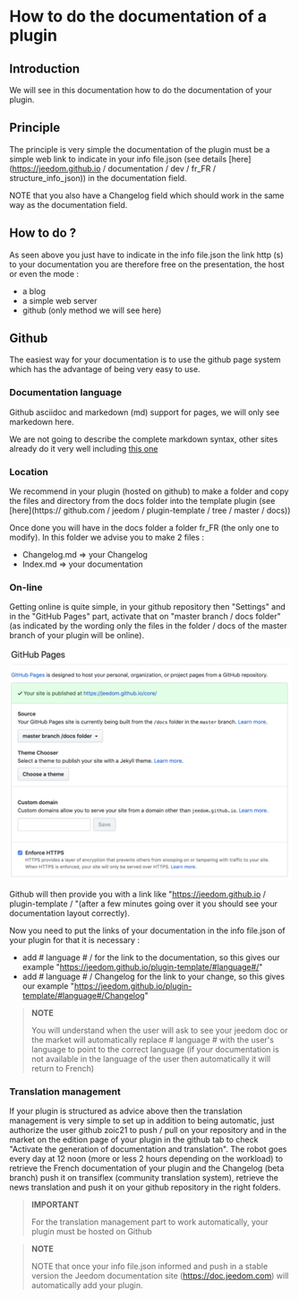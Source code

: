 # How to do the documentation of a plugin

## Introduction

We will see in this documentation how to do the documentation of your plugin.

## Principle

The principle is very simple the documentation of the plugin must be a simple web link to indicate in your info file.json (see details [here](https://jeedom.github.io / documentation / dev / fr_FR / structure_info_json)) in the documentation field.

NOTE that you also have a Changelog field which should work in the same way as the documentation field.

## How to do ?

As seen above you just have to indicate in the info file.json the link http (s) to your documentation you are therefore free on the presentation, the host or even the mode : 

- a blog
- a simple web server
- github (only method we will see here)

## Github

The easiest way for your documentation is to use the github page system which has the advantage of being very easy to use.

### Documentation language

Github asciidoc and markedown (md) support for pages, we will only see markedown here.

We are not going to describe the complete markdown syntax, other sites already do it very well including [this one](https://guides.github.com/pdfs/markdown-cheatsheet-online.pdf)

### Location

We recommend in your plugin (hosted on github) to make a folder and copy the files and directory from the docs folder into the template plugin (see [here](https:// github.com / jeedom / plugin-template / tree / master / docs))

Once done you will have in the docs folder a folder fr_FR (the only one to modify). In this folder we advise you to make 2 files : 

- Changelog.md => your Changelog
- Index.md => your documentation

### On-line

Getting online is quite simple, in your github repository then "Settings" and in the "GitHub Pages" part, activate that on "master branch / docs folder" (as indicated by the wording only the files in the folder / docs of the master branch of your plugin will be online). 

![doc-github](images/tutoDoc.png)

Github will then provide you with a link like "https://jeedom.github.io / plugin-template / "(after a few minutes going over it you should see your documentation layout correctly).

Now you need to put the links of your documentation in the info file.json of your plugin for that it is necessary : 

- add # language # / for the link to the documentation, so this gives our example "https://jeedom.github.io/plugin-template/#language#/"
- add # language # / Changelog for the link to your change, so this gives our example "https://jeedom.github.io/plugin-template/#language#/Changelog"

> **NOTE**
>
> You will understand when the user will ask to see your jeedom doc or the market will automatically replace # language # with the user's language to point to the correct language (if your documentation is not available in the language of the user then automatically it will return to French)

### Translation management

If your plugin is structured as advice above then the translation management is very simple to set up in addition to being automatic, just authorize the user github zoic21 to push / pull on your repository and in the market on the edition page of your plugin in the github tab to check "Activate the generation of documentation and translation". The robot goes every day at 12 noon (more or less 2 hours depending on the workload) to retrieve the French documentation of your plugin and the Changelog (beta branch) push it on transiflex (community translation system), retrieve the news translation and push it on your github repository in the right folders.


> **IMPORTANT**
>
> For the translation management part to work automatically, your plugin must be hosted on Github

> **NOTE**
>
> NOTE that once your info file.json informed and push in a stable version the Jeedom documentation site (https://doc.jeedom.com) will automatically add your plugin.
